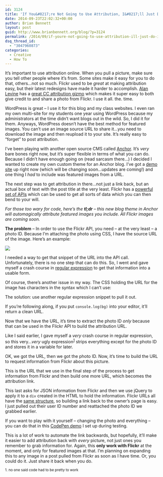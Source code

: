```yaml
---
id: 3124
title: 'If You&#8217;re Not Going to Use Attribution, I&#8217;ll Just Do It For You'
date: 2014-09-23T22:02:32+00:00
author: Brian Bennett
layout: post
guid: http://www.brianbennett.org/blog/?p=3124
permalink: /2014/09/if-youre-not-going-to-use-attribution-ill-just-do-it-for-you/
dsq_thread_id:
  - "3047960873"
categories:
  - Creative
  - How To
---
```

It&#8217;s important to use attribution online. When you pull a picture, make sure you tell other people where it&#8217;s from. Some sites make it easy for you to do that, others&#8230;not so much. Flickr used to be _great_ at making attribution easy, but their latest redesigns have made it harder to accomplish. [Alan Levine](http://twitter.com/cogdog) has a [great CC attribution gizmo](http://cogdogblog.com/flickr-cc-helper/) which makes it super easy to both give credit to and share a photo from Flickr. I use it all. the. time.

WordPress is great &#8211; I use it for this blog and my class websites. I even ran my own multi-site for my students one year using WordPress because my administrators at the time didn&#8217;t want blogs out in the wild. So, I did it for them. Anyways, WordPress doesn&#8217;t have the best method for featured images. You can&#8217;t use an image source URL to share it&#8230;you need to download the image and then reupload it to your site. It&#8217;s really easy to &#8220;forget&#8221; to post attribution.

I&#8217;ve been playing with another open source CMS called [Anchor](http://www.anchorcms.com). It&#8217;s _very_ bare bones right now, but it&#8217;s super flexible in terms of what you can do. Because I didn&#8217;t have enough going on (read sarcasm there&#8230;) I decided I wanted to create my own custom theme for an Anchor blog. I&#8217;ve got a [demo site](http://dev.ohheybrian.com/anchor/) up right now (which will be changing soon&#8230;updates are coming!) and one thing I _had_ to include was featured images from a URL. 

The next step was to get attribution in there&#8230;not just a link back, but an actual box of text with the post title at the very least. Flickr has a [powerful set of APIs](https://www.flickr.com/services/api/) which can be used to get all sorts of data which you can then bend to your will. 

_For those too wary for code, here&#8217;s the **tl;dr** &#8211; this new blog theme in Anchor will automagically attribute featured images you include. All Flickr images are coming soon._

**The problem** &#8211; In order to use the Flickr API, you need &#8211; at the very least &#8211; a photo ID. Because I&#8217;m attaching the photo using CSS, I have the source URL of the image. Here&#8217;s an example:

![](http://content.screencast.com/users/TSCBennett/folders/Snagit/media/37b459f3-161e-42ed-a6b6-9ecb08e625e7/2014-09-23_21-36-16.png)

I needed a way to get that snippet of the URL into the API call. Unfortunately, there is no one step that can do this. So, I went and gave myself a crash course in [regular expression](http://en.wikipedia.org/wiki/Regular_expression) to get that information into a usable form.

Of course, there&#8217;s another issue in my way. The CSS holding the URL for the image has characters in the syntax which I can&#8217;t use:



The solution: use another regular expression snippet to pull it out.



If you&#8217;re following along, if you put `console.log(bg)` into your editor, it&#8217;ll return a clean URL.

Now that we have the URL, it&#8217;s time to extract the photo ID _only_ because that can be used in the Flickr API to build the attribution URL.

Like I said earlier, I gave myself a _very_ crash course in regular expression, so this very&#8230;_very_ ugly expression<sup><a href="#foot1">1</a></sup> strips everything except for the photo ID and stores it in a variable for later.



OK, we got the URL, then we got the photo ID. Now, it&#8217;s time to build the URL to request information from Flickr about this picture.



This is the URL that we use in the final step of the process to get information from Flickr and then build one more URL, which becomes the attribution link.



This last asks for JSON information from Flickr and then we use jQuery to apply it to a `div` created in the HTML to hold the information. Flickr URLs all have the [same structure](https://www.flickr.com/services/api/misc.urls.html), so building a link back to the owner&#8217;s page is easy. I just pulled out their user ID number and reattached the photo ID we grabbed earlier.

If you want to play with it yourself &#8211; changing the photo and everything &#8211; you can do that in this [CodePen demo](http://codepen.io/bbennett/pen/qAJCB) I set up during testing.

This is a lot of work to automate the link backwards, but hopefully, it&#8217;ll make it easier to add attribution back with _every_ picture, not just ones you remember to grab information for. Again, this **only work with Flickr** at the moment, and only for featured images at that. I&#8217;m planning on expanding this to any image in a post pulled from Flickr as soon as I have time. Or, you could do it. Just share it back when you do.

<small id="foot1">1. no one said code had to be pretty to work</small>
